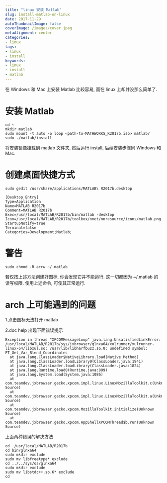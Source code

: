 ```yaml
---
title: "linux 安装 Matlab"
slug: install-matlab-on-linux
date: 2017-11-29
autoThumbnailImage: false
coverImage: /images/cover.jpeg
metaAlignment: center
categories:
- linux
tags:
- linux
- install
keywords:
- linux
- install
- matlab
---
```


在 Windows 和 Mac 上安装 Matlab 比较容易, 而在 linux 上却并没那么简单了.

<!--more-->

# 安装 Matlab

```shell
cd ~
mkdir matlab
sudo mount -t auto -o loop <path-to-MATHWORKS_R2017b.iso> matlab/
sudo ./matlab/install
```

将安装镜像挂载到 matlab 文件夹, 然后运行 install, 后续安装步骤同 Windows 和 Mac.

# 创建桌面快捷方式

```shell
sudo gedit /usr/share/applications/MATLAB\ R2017b.desktop
```

```desktop
[Desktop Entry]
Type=Application
Name=MATLAB R2017b
Comment=MATLAB R2017b
Exec=/usr/local/MATLAB/R2017b/bin/matlab -desktop
Icon=/usr/local/MATLAB/R2017b/toolbox/nnet/nnresource/icons/matlab.png
StartupNotify=true
Terminal=false
Categories=Development;Matlab;
```

# 警告

```shell
sudo chmod -R a+rw ~/.matlab
```

若仅按上述方法创建好图标, 你会发现它并不能运行. 这一切都因为 ~/.matlab 的读写权限. 使用上述命令, 可使其正常运行.

# arch 上可能遇到的问题

1.点击图标无法打开 matlab

2.doc help 出现下面错误提示

```shell
Exception in thread "XPCOMMessageLoop" java.lang.UnsatisfiedLinkError: /usr/local/MATLAB/R2017b/sys/jxbrowser/glnxa64/xulrunner/xulrunner-linux-64/libxul.so: /usr/lib/libharfbuzz.so.0: undefined symbol: FT_Get_Var_Blend_Coordinates
  at java.lang.ClassLoader$NativeLibrary.load(Native Method)
  at java.lang.ClassLoader.loadLibrary0(ClassLoader.java:1941)
  at java.lang.ClassLoader.loadLibrary(ClassLoader.java:1824)
  at java.lang.Runtime.load0(Runtime.java:809)
  at java.lang.System.load(System.java:1086)
  at com.teamdev.jxbrowser.gecko.xpcom.impl.linux.LinuxMozillaToolkit.c(Unknown Source)
  at com.teamdev.jxbrowser.gecko.xpcom.impl.linux.LinuxMozillaToolkit.a(Unknown Source)
  at com.teamdev.jxbrowser.gecko.xpcom.MozillaToolkit.initialize(Unknown Source)
  at com.teamdev.jxbrowser.gecko.xpcom.AppShellXPCOMThread$b.run(Unknown Source)
```

上面两种错误的解决方法

```shell
cd  /usr/local/MATLAB/R2017b
cd bin/glnxa64
sudo mkdir exclude
sudo mv libfreetype* exclude
cd ../../sys/os/glnxa64
sudo mkdir exclude
sudo mv libstdc++.so.6* exclude
cd
```
